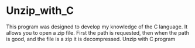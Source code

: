 # Unzip_with_C

This program was designed to develop my knowledge of the C language.
It allows you to open a zip file.
First the path is requested, then when the path is good, and the file is a zip it is decompressed.
Unzip with C program
